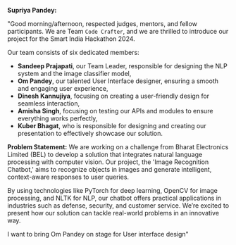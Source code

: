 
**Supriya Pandey:**

"Good morning/afternoon, respected judges, mentors, and fellow participants. We are Team `Code Crafter`, and we are thrilled to introduce our project for the Smart India Hackathon 2024.

Our team consists of six dedicated members:
- **Sandeep Prajapati**, our Team Leader, responsible for designing the NLP system and the image classifier model,
- **Om Pandey**, our talented User Interface designer, ensuring a smooth and engaging user experience,
- **Dinesh Kannujiya**, focusing on creating a user-friendly design for seamless interaction,
- **Amisha Singh**, focusing on testing our APIs and modules to ensure everything works perfectly,
- **Kuber Bhagat**, who is responsible for designing and creating our presentation to effectively showcase our solution.

**Problem Statement:**
We are working on a challenge from Bharat Electronics Limited (BEL) to develop a solution that integrates natural language processing with computer vision. Our project, the 'Image Recognition Chatbot,' aims to recognize objects in images and generate intelligent, context-aware responses to user queries. 

By using technologies like PyTorch for deep learning, OpenCV for image processing, and NLTK for NLP, our chatbot offers practical applications in industries such as defense, security, and customer service. We’re excited to present how our solution can tackle real-world problems in an innovative way.


I want to bring Om Pandey on stage for User interface design"

